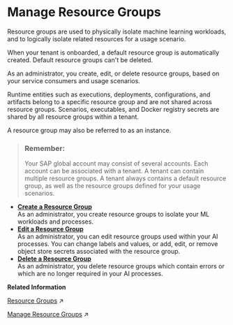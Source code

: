<!-- loio7217afbcc8cf44ecb9d6f74d0badbe00 -->

# Manage Resource Groups

Resource groups are used to physically isolate machine learning workloads, and to logically isolate related resources for a usage scenario.

When your tenant is onboarded, a default resource group is automatically created. Default resource groups can't be deleted.

As an administrator, you create, edit, or delete resource groups, based on your service consumers and usage scenarios.

Runtime entities such as executions, deployments, configurations, and artifacts belong to a specific resource group and are not shared across resource groups. Scenarios, executables, and Docker registry secrets are shared by all resource groups within a tenant.

A resource group may also be referred to as an instance.

> ### Remember:  
> Your SAP global account may consist of several accounts. Each account can be associated with a tenant. A tenant can contain multiple resource groups. A tenant always contains a default resource group, as well as the resource groups defined for your usage scenarios.

-   **[Create a Resource Group](create-a-resource-group-060d9be.md "As an administrator, you create resource groups to isolate your ML workloads and processes.")**  
As an administrator, you create resource groups to isolate your ML workloads and processes.
-   **[Edit a Resource Group](edit-a-resource-group-7c554d2.md "As an administrator, you can edit resource groups used within your AI processes. You can change labels and values, or add, edit, or remove
		object store secrets associated with the resource group.")**  
As an administrator, you can edit resource groups used within your AI processes. You can change labels and values, or add, edit, or remove object store secrets associated with the resource group.
-   **[Delete a Resource Group](delete-a-resource-group-dc5373a.md "As an administrator, you delete resource groups which contain errors or which are no longer required in your AI processes.")**  
As an administrator, you delete resource groups which contain errors or which are no longer required in your AI processes.

**Related Information**  


[Resource Groups](https://help.sap.com/viewer/2d6c5984063c40a59eda62f4a9135bee/CLOUD/en-US/26c6c6b50e3f412f8bc0cd6a8ebdb850.html#loio26c6c6b50e3f412f8bc0cd6a8ebdb850 "SAP AI Core tenants use resource groups to isolate related ML resources and workloads. Scenarios, executables, and Docker registry secrets are shared across all resource groups.") :arrow_upper_right:

[Manage Resource Groups](https://help.sap.com/viewer/2d6c5984063c40a59eda62f4a9135bee/CLOUD/en-US/8aae6cbe2c0e4290954b8f61b4b355b7.html "A resource group represents a unique workspace environment, where users can create or add entities such as configurations, executions, deployments, and artifacts.") :arrow_upper_right:

